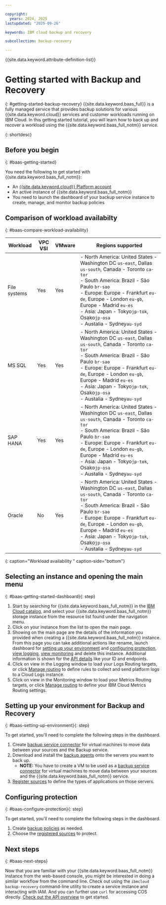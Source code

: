 ```yaml
---

copyright:
  years: 2024, 2025
lastupdated: "2025-09-26"

keywords: IBM cloud backup and recovery

subcollection: backup-recovery

---
```


{{site.data.keyword.attribute-definition-list}}

# Getting started with Backup and Recovery
{: #getting-started-backup-recovery}
{{site.data.keyword.baas_full}} is a fully managed service that provides backup solutions for various {{site.data.keyword.cloud}} services and customer workloads running on IBM Cloud.  In this getting started tutorial, you will learn how to back up and recover a workload using the {{site.data.keyword.baas_full_notm}} service.




{: shortdesc}

## Before you begin
{: #baas-getting-started}

You need the following to get started with {{site.data.keyword.baas_full_notm}}:
- An [{{site.data.keyword.cloud}} Platform account](https://cloud.ibm.com)
- An active instance of {{site.data.keyword.baas_full_notm}} 
- You need to launch the dashboard of your backup service instance to create, manage, and monitor backup policies

## Comparison of workload availabilty
{: #baas-compare-workload-availability}

| Workload | VPC VSI | VMware | Regions supported |
| --- | --- | --- | --- |
| File systems | Yes  | Yes | - North America:  United States - Washington DC `us-east`, Dallas `us-south`, Canada - Toronto `ca-tor`<br> - South America:  Brazil - São Paulo `br-sao`<br> - Europe:  Europe - Frankfurt `eu-de`, Europe - London `eu-gb`, Europe - Madrid `eu-es`<br> - Asia: Japan - Tokyo`jp-tok`, Osako`jp-osa`<br> - Austalia - Sydney`au-syd`|
| MS SQL | Yes  | Yes | - North America:  United States - Washington DC `us-east`, Dallas `us-south`, Canada - Toronto `ca-tor`<br> - South America:  Brazil - São Paulo `br-sao`<br> - Europe:  Europe - Frankfurt `eu-de`, Europe - London `eu-gb`, Europe - Madrid `eu-es`<br> - Asia: Japan - Tokyo`jp-tok`, Osako`jp-osa`<br> - Austalia - Sydney`au-syd` |
| SAP HANA | Yes  | Yes |  - North America:  United States - Washington DC `us-east`, Dallas `us-south`, Canada - Toronto `ca-tor`<br> - South America:  Brazil - São Paulo `br-sao`<br> - Europe:  Europe - Frankfurt `eu-de`, Europe - London `eu-gb`, Europe - Madrid `eu-es`<br> - Asia: Japan - Tokyo`jp-tok`, Osako`jp-osa`<br> - Austalia - Sydney`au-syd` |
| Oracle | No  | Yes |  - North America:  United States - Washington DC `us-east`, Dallas `us-south`, Canada - Toronto `ca-tor`<br> - South America:  Brazil - São Paulo `br-sao`<br> - Europe:  Europe - Frankfurt `eu-de`, Europe - London `eu-gb`, Europe - Madrid `eu-es`<br> - Asia: Japan - Tokyo`jp-tok`, Osako`jp-osa`<br> - Austalia - Sydney`au-syd` |
{: caption="Workload availability " caption-side="bottom"}

## Selecting an instance and opening the main menu
{: #baas-getting-started-dashboard}{: step}

1. Start by searching for {{site.data.keyword.baas_full_notm}} in the [IBM Cloud catalog](https://cloud.ibm.com/catalog#highlights), and select your {{site.data.keyword.baas_full_notm}} storage instance from the resource list found under the navigation menu.
2. Click on your instance from the list to open the main page.
3. Showing on the main page are the details of the information you provided when creating a {{site.data.keyword.baas_full_notm}} instance.  From this page you can take additional actions like rename, launch dashboard for [setting up your environment](#baas-setting-up-environment) and [configuring protection](#baas-configure-protection), [view logging](/docs/cloud-logs?topic=cloud-logs-getting-started), [view monitoring](/docs/monitoring?topic=monitoring-getting-started#getting-started) and delete this instance.  Additional information is shown for the [API details](/docs/backup-recovery?topic=backup-recovery-compatibility-api) like your ID and endpoints.
4. Click on view in the Logging window to load your Logs Routing targets, or click [Manage routing](cloud.ibm.com/observability/logs-routing/targets) to define rules to collect and send platform logs to a Cloud Logs instance.
5. Click on view in the Monitoring window to load your Metrics Routing targets, or click [Manage routing](cloud.ibm.com/observability/metrics-routing/routes) to define your IBM Cloud Metrics Routing settings.


## Setting up your environment for Backup and Recovery
{: #baas-setting-up-environment}{: step}

To get started, you'll need to complete the following steps in the dashboard.

1. Create [backup service connector](/docs/backup-recovery?topic=backup-recovery-deploy_data_source_connector) for virtual machines to move data between your sources and the Backup service.
2. Download and install the [backup agents](/docs/backup-recovery?topic=backup-recovery-agent-download-install) onto the servers you want to back up.
   - **NOTE:** You have to create a VM to be used as a [backup service connector](/docs/backup-recovery?topic=backup-recovery-deploy_data_source_connector) for virtual machines to move data between your sources and the {{site.data.keyword.baas_full_notm}} service.
3. [Register sources](/docs/backup-recovery?topic=backup-recovery-source-registration-tutorial) to define the types of applications on those servers.


## Configuring protection
{: #baas-configure-protection}{: step}

To get started, you'll need to complete the following steps in the dashboard.

1. Create [backup policies](/docs/backup-recovery?group=policies-and-protection-groups) as needed.
2. Choose the [registered sources](/docs/backup-recovery?topic=backup-recovery-source-registration-tutorial) to protect.

## Next steps
{: #baas-next-steps}

Now that you are familiar with your {{site.data.keyword.baas_full_notm}} instance from the web-based console, you might be interested in doing a similar workflow from the command line. Check out using the `ibmcloud backup-recovery` command-line utility to create a service instance and interacting with IAM. And you can further use `curl` for accessing COS directly. [Check out the API overview](/docs/backup-recovery?topic=backup-recovery-compatibility-api) to get started.
